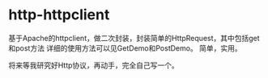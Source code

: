 # http-httpclient
基于Apache的httpclient，做二次封装，封装简单的HttpRequest，其中包括get和post方法
详细的使用方法可以见GetDemo和PostDemo。
简单，实用。

将来等我研究好Http协议，再动手，完全自己写一个。
